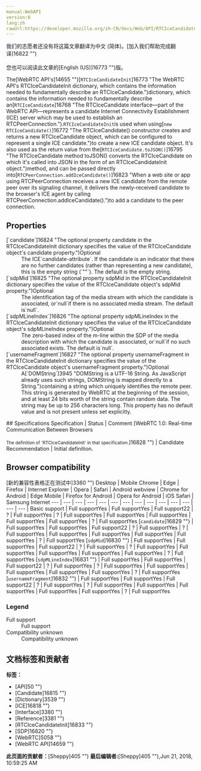 ```yaml
---
manual:WebAPI
version:0
lang:zh
rawUrl:https://developer.mozilla.org/zh-CN/docs/Web/API/RTCIceCandidateInit
---
```




<bdi>我们的志愿者还没有将这篇文章翻译为<bdi>中文 (简体)</bdi>。[加入我们帮助完成翻译]16822 "")<br></br>您也可以阅读此文章的[English (US)]16773 "")版。</bdi>






The[WebRTC API&#39;s]14655 "")[`RTCIceCandidateInit`]16773 "The WebRTC API's RTCIceCandidateInit dictionary, which contains the information needed to fundamentally describe an RTCIceCandidate.")dictionary, which contains the information needed to fundamentally describe an[`RTCIceCandidate`]16768 "The RTCIceCandidate interface—part of the WebRTC API—represents a candidate Internet Connectivity Establishment (ICE) server which may be used to establish an RTCPeerConnection.").`RTCIceCandidateInit`is used when using[`new RTCIceCandidate()`]16772 "The RTCIceCandidate() constructor creates and returns a new RTCIceCandidate object, which can be configured to represent a single ICE candidate.")to create a new ICE candidate object. It&#39;s also used as the return value from the[`RTCIceCandidate.toJSON()`]16795 "The RTCIceCandidate method toJSON() converts the RTCIceCandidate on which it's called into JSON in the form of an RTCIceCandidateInit object.")method, and can be passed directly into[`RTCPeerConnection.addIceCandidate()`]16823 "When a web site or app using RTCPeerConnection receives a new ICE candidate from the remote peer over its signaling channel, it delivers the newly-received candidate to the browser's ICE agent by calling RTCPeerConnection.addIceCandidate().")to add a candidate to the peer connection.


## Properties<a name="Properties"></a>
<dl><dt>[`candidate`]16824 "The optional property candidate in the RTCIceCandidateInit dictionary specifies the value of the RTCIceCandidate object's candidate property.")Optional</dt><dd>The ICE`candidate-attribute`. If the candidate is an indicator that there are no further candidates (rather than representing a new candidate), this is the empty string (`""`). The default is the empty string.</dd><dt>[`sdpMid`]16825 "The optional property sdpMid in the RTCIceCandidateInit dictionary specifies the value of the RTCIceCandidate object's sdpMid property.")Optional</dt><dd>The identification tag of the media stream with which the candidate is associated, or`null`if there is no associated media stream. The default is`null`.</dd><dt>[`sdpMLineIndex`]16826 "The optional property sdpMLineIndex in the RTCIceCandidateInit dictionary specifies the value of the RTCIceCandidate object's sdpMLineIndex property.")Optional</dt><dd>The zero-based index of the m-line within the SDP of the media description with which the candidate is associated, or`null`if no such associated exists. The default is`null`.</dd><dt>[`usernameFragment`]16827 "The optional property usernameFragment in the RTCIceCandidateInit dictionary specifies the value of the RTCIceCandidate object's usernameFragment property.")Optional</dt><dd>A[`DOMString`]3945 "DOMString is a UTF-16 String. As JavaScript already uses such strings, DOMString is mapped directly to a String.")containing a string which uniquely identifies the remote peer. This string is generated by WebRTC at the beginning of the session, and at least 24 bits worth of the string contain random data. The string may be up to 256 characters long. This property has no default value and is not present unless set explicitly.</dd></dl>
## Specifications<a name="Specifications"></a>
Specification | Status | Comment 
[WebRTC 1.0: Real-time Communication Between Browsers<br></br><small>The definition of &#39;RTCIceCandidateInit&#39; in that specification.</small>]16828 "") | Candidate Recommendation | Initial definition. 


## Browser compatibility<a name="Browser_compatibility"></a>
[新的兼容性表格正在测试中<i></i>]3360 "")
<abbr>Desktop<i></i></abbr> | <abbr>Mobile<i></i></abbr> 
<abbr>Chrome<i></i></abbr> | <abbr>Edge<i></i></abbr> | <abbr>Firefox<i></i></abbr> | <abbr>Internet Explorer<i></i></abbr> | <abbr>Opera<i></i></abbr> | <abbr>Safari<i></i></abbr> | <abbr>Android webview<i></i></abbr> | <abbr>Chrome for Android<i></i></abbr> | <abbr>Edge Mobile<i></i></abbr> | <abbr>Firefox for Android<i></i></abbr> | <abbr>Opera for Android<i></i></abbr> | <abbr>iOS Safari<i></i></abbr> | <abbr>Samsung Internet<i></i></abbr> 
 ---  |  ---  |  ---  |  ---  |  ---  |  ---  |  ---  |  ---  |  ---  |  ---  |  ---  |  ---  |  ---  |  ---  | 
Basic support | <abbr>Full support</abbr>Yes | <abbr>Full support</abbr>Yes | <abbr>Full support</abbr>22 | <abbr>?</abbr> | <abbr>Full support</abbr>Yes | <abbr>?</abbr> | <abbr>Full support</abbr>Yes | <abbr>Full support</abbr>Yes | <abbr>Full support</abbr>Yes | <abbr>Full support</abbr>Yes | <abbr>Full support</abbr>Yes | <abbr>?</abbr> | <abbr>Full support</abbr>Yes 
[`candidate`]16829 "") | <abbr>Full support</abbr>Yes | <abbr>Full support</abbr>Yes | <abbr>Full support</abbr>22 | <abbr>?</abbr> | <abbr>Full support</abbr>Yes | <abbr>?</abbr> | <abbr>Full support</abbr>Yes | <abbr>Full support</abbr>Yes | <abbr>Full support</abbr>Yes | <abbr>Full support</abbr>Yes | <abbr>Full support</abbr>Yes | <abbr>?</abbr> | <abbr>Full support</abbr>Yes 
[`sdpMid`]16830 "") | <abbr>Full support</abbr>Yes | <abbr>Full support</abbr>Yes | <abbr>Full support</abbr>22 | <abbr>?</abbr> | <abbr>Full support</abbr>Yes | <abbr>?</abbr> | <abbr>Full support</abbr>Yes | <abbr>Full support</abbr>Yes | <abbr>Full support</abbr>Yes | <abbr>Full support</abbr>Yes | <abbr>Full support</abbr>Yes | <abbr>?</abbr> | <abbr>Full support</abbr>Yes 
[`sdpMLineIndex`]16831 "") | <abbr>Full support</abbr>Yes | <abbr>Full support</abbr>Yes | <abbr>Full support</abbr>22 | <abbr>?</abbr> | <abbr>Full support</abbr>Yes | <abbr>?</abbr> | <abbr>Full support</abbr>Yes | <abbr>Full support</abbr>Yes | <abbr>Full support</abbr>Yes | <abbr>Full support</abbr>Yes | <abbr>Full support</abbr>Yes | <abbr>?</abbr> | <abbr>Full support</abbr>Yes 
[`usernameFragment`]16832 "") | <abbr>Full support</abbr>Yes | <abbr>Full support</abbr>Yes | <abbr>Full support</abbr>22 | <abbr>?</abbr> | <abbr>Full support</abbr>Yes | <abbr>?</abbr> | <abbr>Full support</abbr>Yes | <abbr>Full support</abbr>Yes | <abbr>Full support</abbr>Yes | <abbr>Full support</abbr>Yes | <abbr>Full support</abbr>Yes | <abbr>?</abbr> | <abbr>Full support</abbr>Yes 


### Legend<a name="Legend"></a>
<dl><dt><abbr>Full support</abbr></dt><dd>Full support</dd><dt><abbr>Compatibility unknown</abbr></dt><dd>Compatibility unknown</dd></dl>




## 文档标签和贡献者
**标签：**
* [API]50 "")
* [Candidate]16815 "")
* [Dictionary]3539 "")
* [ICE]16818 "")
* [Interface]3380 "")
* [Reference]3381 "")
* [RTCIceCandidateInit]16833 "")
* [SDP]16820 "")
* [WebRTC]5058 "")
* [WebRTC API]14659 "")

**此页面的贡献者：**[Sheppy]405 "")
**最后编辑者:**[Sheppy]405 ""),<time>Jun 21, 2018, 10:59:25 AM</time>


